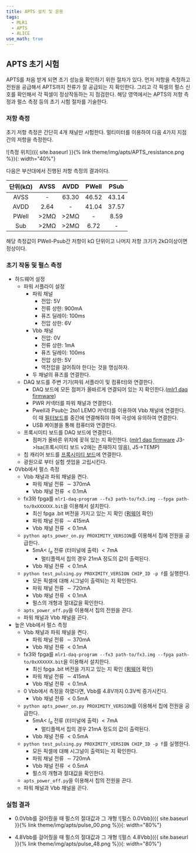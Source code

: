 ```yaml
---
title: APTS 설치 및 운용
tags:
  - MLR1
  - APTS
  - ALICE
use_math: true
---
```


## APTS 초기 시험
APTS를 처음 받게 되면 초기 성능을 확인하기 위한 절차가 있다.
먼저 저항을 측정하고 전원을 공급해서 APTS까지 전류가 잘 공급되는 지 확인한다.
그리고 각 픽셀의 펄스 신호를 확인해서 각 픽셀이 정상작동하는 지 점검한다. 
해당 영역에서는 APTS의 저항 측정과 펄스 측정 등의 초기 시험 절차를 기술한다.

### 저항 측정
초기 저항 측정은 간단히 4개 채널만 시험한다. 
멀티미터를 이용하여 다음 4가지 지점 간의 저항을 측정한다.

![측정 위치]({{ site.baseurl }}{% link theme/img/apts/APTS_resistance.png %}){: width="40%"}

다음은 부산대에서 진행된 저항 측정의 결과이다.

| 단위($\mathrm{k \Omega}$) | AVSS | AVDD | PWell | PSub |
|:---:|:---:|:---:|:---:|:---:|
| AVSS | - | 63.30 | 46.52 | 43.14 |
| AVDD | 2.64 | - | 41.04 | 37.57 |
| PWell	| >2$\mathrm{M\Omega}$ | >2$\mathrm{M\Omega}$ | - | 8.59 |
| Sub | >2$\mathrm{M\Omega}$ | >2$\mathrm{M\Omega}$ | 6.72 | - |

해당 측정값이 PWell-Psub간 저항이 $\mathrm{k\Omega}$ 단위이고 나머지 저항 크기가 2$\mathrm{k\Omega}$이상이면 정상이다.

### 초기 작동 및 펄스 측정
- 하드웨어 설정
  - 파워 서플라이 설정
    - 파워 채널 
      - 전압: $5\mathrm{V}$
      - 전류 상한: $900\mathrm{mA}$ 
      - 퓨즈 딜레이: $100\mathrm{ms}$
      - 전압 상한: $6\mathrm{V}$
    - Vbb 채널
      - 전압: $0\mathrm{V}$
      - 전류 상한: $1\mathrm{mA}$ 
      - 퓨즈 딜레이: $100\mathrm{ms}$
      - 전압 상한: $5\mathrm{V}$
      - 역전압을 걸어줘야 한다는 것을 명심하자.
    - 두 채널의 퓨즈를 연결한다.
  - DAQ 보드를 주변 기기(파워 서플라이 및 컴퓨터)와 연결한다.
    - DAQ 보드에 모든 점퍼가 올바르게 연결되어 있는 지 확인한다.([mlr1 daq firmware](https://gitlab.cern.ch/alice-its3-wp3/apts-dpts-ce65-daq-fpga-firmware))
    - PWR 커넥터를 파워 채널과 연결한다.
    - Pwell과 Psub는 2to1 LEMO 커넥터를 이용하여 Vbb 채널에 연결한다. 이 때 [필터보드](https://twiki.cern.ch/twiki/bin/view/ALICE/ITS3WP3FilterVbb)를 중간에 연결해줘야 하며 극성에 유의하여 연결한다.
    - USB 케이블을 통해 컴퓨터와 연결한다.
  - 프록시미티 보드를 DAQ 보드에 연결한다.
    - 점퍼가 올바른 위치에 꽂혀 있는 지 확인한다. ([mlr1 daq firmware](https://twiki.cern.ch/twiki/bin/view/ALICE/ITS3WP3FilterVbb) J3->Isa(프록시미티 보드 v2에는 존재하지 않음), J5->TEMP)
  - 칩 캐리어 보드를 [프록시미티 보드](https://twiki.cern.ch/twiki/bin/view/ALICE/ITS3WP3MLR1TestSystem)에 연결한다.
  - 광원으로 부터 실험 셋업을 고립시킨다.
- 0Vbb에서 펄스 측정
  - Vbb 채널과 파워 채널을 켠다.
    - 파워 채널 전류 $\sim 370\mathrm{mA}$
    - Vbb 채널 전류 $<0.1\mathrm{mA}$
  - fx3와 fpga를 `mlr1-daq-program --fx3 path-to/fx3.img --fpga path-to/0xXXXXXX.bit`을 이용해서 설치한다.
    - 최신 fpga .bit 버전을 가지고 있는 지 확인 ([펌웨어](https://twiki.cern.ch/twiki/bin/view/ALICE/MLR1DAQBoardFirmware) 확인)
    - 파워 채널 전류 $\sim 415\mathrm{mA}$
    - Vbb 채널 전류 $<0.1\mathrm{mA}$
  - `python apts_power_on.py PROXIMITY_VERSION`를 이용해서 칩에 전원을 공급한다.
    - $5 \mathrm{mA} <$ $I_a$ 전류 (터미널에 출력) $< 7 \mathrm{mA}$
      - 멀티플렉서 칩의 경우 $21\mathrm{mA}$ 정도의 값이 출력된다.
    - Vbb 채널 전류 $<0.1\mathrm{mA}$
  - `python test_pulsing.py PROXIMITY_VERSION CHIP_ID -p f`를 실행한다.
    - 모든 픽셀에 대해 시그널이 출력되는 지 확인한다.
    - 파워 채널 전류 $\sim 720\mathrm{mA}$
    - Vbb 채널 전류 $<0.1\mathrm{mA}$
    - 펄스의 개형과 절대값을 확인한다.
  - `apts_power_off.py`을 이용해서 칩의 전원을 끈다.
  - 파워 채널과 Vbb 채널을 끈다.
- 높은 Vbb에서 펄스 측정
  - Vbb 채널과 파워 채널을 켠다.
    - 파워 채널 전류 $\sim 370\mathrm{mA}$
    - Vbb 채널 전류 $<0.1\mathrm{mA}$
  - fx3와 fpga를 `mlr1-daq-program --fx3 path-to/fx3.img --fpga path-to/0xXXXXXX.bit`을 이용해서 설치한다.
    - 최신 fpga .bit 버전을 가지고 있는 지 확인 ([펌웨어](https://twiki.cern.ch/twiki/bin/view/ALICE/MLR1DAQBoardFirmware) 확인)
    - 파워 채널 전류 $\sim 415\mathrm{mA}$
    - Vbb 채널 전류 $<0.1\mathrm{mA}$
  - 0 Vbb에서 측정을 하였다면, Vbb를 4.8V까지 0.3V씩 증가시킨다.
    - Vbb 채널 전류 $<0.5\mathrm{mA}$
  - `python apts_power_on.py PROXIMITY_VERSION`를 이용해서 칩에 전원을 공급한다.
    - $5 \mathrm{mA} <$ $I_a$ 전류 (터미널에 출력) $< 7 \mathrm{mA}$
      - 멀티플렉서 칩의 경우 $21\mathrm{mA}$ 정도의 값이 출력된다.
    - Vbb 채널 전류 $<0.5\mathrm{mA}$
  - `python test_pulsing.py PROXIMITY_VERSION CHIP_ID -p f`를 실행한다.
    - 모든 픽셀에 대해 시그널이 출력되는 지 확인한다.
    - 파워 채널 전류 $\sim 720\mathrm{mA}$
    - Vbb 채널 전류 $<0.5\mathrm{mA}$
    - 펄스의 개형과 절대값을 확인한다.
  - `apts_power_off.py`을 이용해서 칩의 전원을 끈다.
  - 파워 채널과 Vbb 채널을 끈다.

### 실험 결과
- 0.0Vbb를 걸어줬을 때 펄스의 절대값과 그 개형
![펄스 0.0Vbb]({{ site.baseurl }}{% link theme/img/apts/pulse_00.png %}){: width="80%"}

- 4.8Vbb를 걸어줬을 때 펄스의 절대값과 그 개형
![펄스 4.8Vbb]({{ site.baseurl }}{% link theme/img/apts/pulse_48.png %}){: width="80%"}